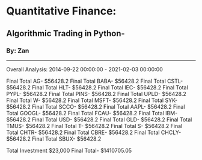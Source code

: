 # Quantitative Finance:

## Algorithmic Trading in Python-

### By: Zan

---

Overall Analysis: 2014-09-22 00:00:00 - 2021-02-03 00:00:00

Final Total AG- $56428.2
Final Total BABA- $56428.2
Final Total CSTL- $56428.2
Final Total HLT- $56428.2
Final Total IEC- $56428.2
Final Total PYPL- $56428.2
Final Total PINS- $56428.2
Final Total UPLD- $56428.2
Final Total W- $56428.2
Final Total MSFT- $56428.2
Final Total SYK- $56428.2
Final Total SCCO- $56428.2
Final Total AAPL- $56428.2
Final Total GOOGL- $56428.2
Final Total FCAU- $56428.2
Final Total IBM- $56428.2
Final Total USD- $56428.2
Final Total GLD- $56428.2
Final Total TMUS- $56428.2
Final Total T- $56428.2
Final Total S- $56428.2
Final Total CHTR- $56428.2
Final Total CBRE- $56428.2
Final Total CHCLY- $56428.2
Final Total SBUX- $56428.2

Total Investment $23,000
Final Total-     $1410705.05
